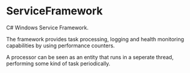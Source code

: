 # ServiceFramework
C# Windows Service Framework.

The framework provides task processing, logging and health monitoring capabilities by using performance counters.

A processor can be seen as an entity that runs in a seperate thread, performing some kind of task periodically.
